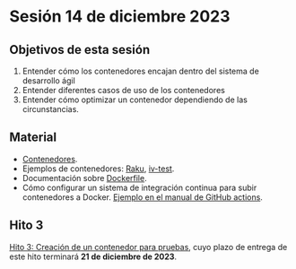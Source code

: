 # Sesión 14 de diciembre 2023

## Objetivos de esta sesión

1. Entender cómo los contenedores encajan dentro del sistema de desarrollo ágil
2. Entender diferentes casos de uso de los contenedores
3. Entender cómo optimizar un contenedor dependiendo de las circunstancias.


## Material

* [Contenedores](http://jj.github.io/CC/documentos/temas/Contenedores.html).
* Ejemplos de contenedores: [Raku](https://hub.docker.com/r/jjmerelo/alpine-raku), [iv-test](https://hub.docker.com/r/jjmerelo/iv-test).
* Documentación sobre [Dockerfile](https://docs.docker.com/engine/reference/builder/).
* Cómo configurar un sistema de integración continua para subir contenedores a Docker. [Ejemplo en el manual de GitHub actions](https://docs.github.com/es/actions/publishing-packages/publishing-docker-images).


## Hito 3

[Hito 3: Creación de un contenedor para pruebas](../hitos/3.Docker.md), cuyo plazo de entrega de este hito terminará **21 de diciembre de 2023**.
